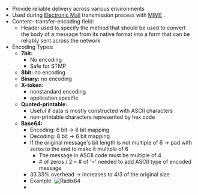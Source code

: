 - Provide reliable delivery across various environments
- Used during [Electronic Mail](Electronic%20Mail.md) transmission process with [MIME](MIME.md) .
- Content- transfer-encoding field:
	- Header used to specify the method that should be used to convert the body of a message from its native format into a form that can be reliably sent across the network
- Encoding Types:
	- **7bit:**
		- No encoding 
		- Safe for STMP
	- **8bit:** no encoding
	- **Binary:** no encoding
	- **X-token:**
		- nonstandard encoding
		- application specific
	- **Quoted-printable:**
		- Useful if data is mostly constructed with ASCII characters
		- non-printable characters represented by hex code
	- **Base64:**
		- Encoding: 6 bit -> 8 bit mapping
		- Decoding: 8 bit -> 6 bit mapping
		- If the original message's bit length is not multiple of 6 -> pad with zeros to the end to make it multiple of 6
			- The message in ASCII code must be multiple of 4
			- \# of zeros / 2 =  \# of '=' needed to add ASCII type of encoded message 
		- 33.33% overhead -> increases to 4/3 of the original size
		- Example: ![Radix64](Radix64.png)
		- 
